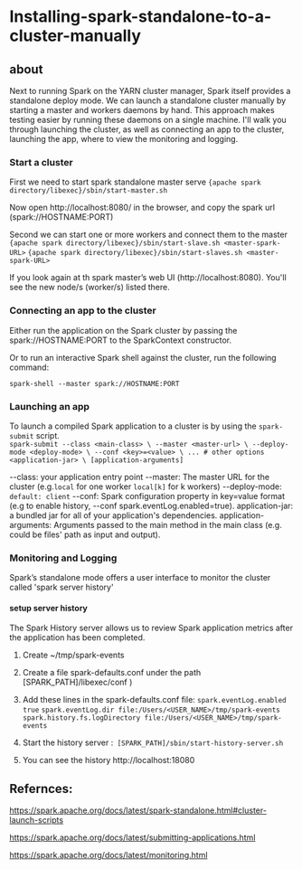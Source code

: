 # Installing-spark-standalone-to-a-cluster-manually

## about
Next to running Spark on the YARN cluster manager, Spark itself provides a standalone deploy mode. We can launch a standalone cluster manually  by starting a master and workers daemons by hand. This approach makes testing easier by running these daemons on a single machine.
I'll walk you through launching the cluster, as well as connecting an app to the cluster, launching the app, where to view the monitoring and logging. 

### Start a cluster
First we need to start spark standalone master serve
`{apache spark directory/libexec}/sbin/start-master.sh`

Now open  http://localhost:8080/ in the browser, and copy the spark url (spark://HOSTNAME:PORT)

Second we can start one or more workers and connect them to the master
`{apache spark directory/libexec}/sbin/start-slave.sh <master-spark-URL>`
`{apache spark directory/libexec}/sbin/start-slaves.sh <master-spark-URL>`

If you look again at th spark master’s web UI (http://localhost:8080). You'll see the new node/s (worker/s) listed there.

### Connecting an app to the cluster
Either run the application on the Spark cluster by passing the spark://HOSTNAME:PORT to the SparkContext constructor.

Or to run an interactive Spark shell against the cluster, run the following command:

`spark-shell --master spark://HOSTNAME:PORT`

### Launching an app 
To launch a compiled Spark application to a cluster is by using the `spark-submit` script.  
  `spark-submit --class <main-class> \
  --master <master-url> \
  --deploy-mode <deploy-mode> \
  --conf <key>=<value> \
  ... # other options
  <application-jar> \
  [application-arguments]`
 
--class: your application entry point
--master: The master URL for the cluster (e.g.`local` for one worker `local[k]` for k workers)
--deploy-mode: `default: client`
--conf: Spark configuration property in key=value format (e.g to enable history, --conf spark.eventLog.enabled=true).
application-jar: a bundled jar for all of your application's dependencies.
application-arguments: Arguments passed to the main method in the main class (e.g. could be files' path as input and output).

### Monitoring and Logging
Spark’s standalone mode offers a user interface to monitor the cluster called 'spark server history'
#### setup server history 
The Spark History server allows us to review Spark application metrics after the application has been completed.
1. Create ~/tmp/spark-events 
2. Create a file spark-defaults.conf under the path [SPARK_PATH]/libexec/conf )
3. Add these lines in the spark-defaults.conf file:
  `spark.eventLog.enabled true`
  `spark.eventLog.dir file:/Users/<USER_NAME>/tmp/spark-events`
  `spark.history.fs.logDirectory file:/Users/<USER_NAME>/tmp/spark-events`

4. Start the history server :` [SPARK_PATH]/sbin/start-history-server.sh`
5. You can see the history http://localhost:18080


## Refernces:
https://spark.apache.org/docs/latest/spark-standalone.html#cluster-launch-scripts

https://spark.apache.org/docs/latest/submitting-applications.html

https://spark.apache.org/docs/latest/monitoring.html
